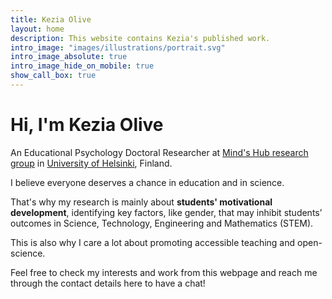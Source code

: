 ```yaml
---
title: Kezia Olive
layout: home
description: This website contains Kezia's published work.
intro_image: "images/illustrations/portrait.svg"
intro_image_absolute: true
intro_image_hide_on_mobile: true
show_call_box: true
---
```


# Hi, I'm Kezia Olive

An Educational Psychology Doctoral Researcher at [Mind's Hub research group](https://www.helsinki.fi/en/researchgroups/motivation-learning-and-well-being-in-digital-era) in [University of Helsinki](https://researchportal.helsinki.fi/en/persons/kezia-olive), Finland. 

I believe everyone deserves a chance in education and in science. 

That's why my research is mainly about **students' motivational development**, identifying key factors, like gender, that may inhibit students’ outcomes in Science, Technology, Engineering and Mathematics (STEM). 

This is also why I care a lot about promoting accessible teaching and open-science.

Feel free to check my interests and work from this webpage and reach me through the contact details here to have a chat!
